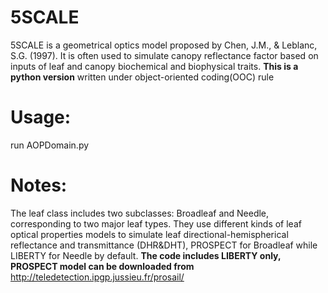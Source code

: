 # 5SCALE

5SCALE is a geometrical optics model proposed by Chen, J.M., &amp; Leblanc, S.G. (1997). It is often used to simulate
canopy reflectance factor based on inputs of leaf and canopy biochemical and biophysical traits. **This is a python
version** written under object-oriented coding(OOC) rule

# Usage:
run AOPDomain.py

# Notes:
The leaf class includes two subclasses: Broadleaf and Needle, corresponding to two major leaf types. They use
different kinds of leaf optical properties models to simulate leaf directional-hemispherical reflectance and
transmittance (DHR&DHT), PROSPECT for Broadleaf while LIBERTY for Needle by default. **The code includes LIBERTY only,
PROSPECT model can be downloaded from** http://teledetection.ipgp.jussieu.fr/prosail/
